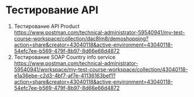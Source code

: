# Тестирование API
1. Тестирование API Product  
https://www.postman.com/technical-administrator-59540941/my-test-course-workspace/collection/dac8lm8/demoshopping?action=share&creator=43040118&active-environment=43040118-54efc7ee-b569-479f-8b97-8d66e66d4872
2. Тестирование SOAP Country info service  
https://www.postman.com/technical-administrator-59540941/workspace/my-test-course-workspace/collection/43040118-e1a36ebe-c2d3-4bf7-af7e-41136163bef1?action=share&creator=43040118&active-environment=43040118-54efc7ee-b569-479f-8b97-8d66e66d4872
